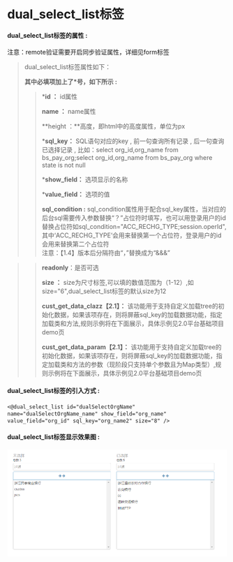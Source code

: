 # dual\_select\_list**标签**

#### dual\_select\_list**标签的属性 :**

注意：remote验证需要开启同步验证属性，详细见form标签

> dual\_select\_list标签属性如下：
>
> **其中必填项加上了\*号，如下所示 :**
>
> > \***id ：** id属性
> >
> > **name ：** name属性
> >
> > **height ：**高度，即html中的高度属性，单位为px
> >
> > \***sql\_key：** SQL语句对应的key , 前一句查询所有记录 , 后一句查询已选择记录 , 比如：select org\_id,org\_name from bs\_pay\_org;select org\_id,org\_name from bs\_pay\_org where state is not null
> >
> > \***show\_field：** 选项显示的名称
> >
> > \***value\_field：** 选项的值
> >
> > **sql\_condition :** sql\_condition属性用于配合sql\_key属性，当对应的后台sql需要传入参数替换“？”占位符时填写，也可以用登录用户的id替换占位符如sql\_condition="ACC\_RECHG\_TYPE;session.operId",其中‘ACC\_RECHG\_TYPE’会用来替换第一个占位符，登录用户的id会用来替换第二个占位符  
> > 注意：【1.4】版本后分隔符由“，”替换成为“&&&”  

> > **readonly**：是否可选
> >
> > **size ：** size为尺寸标签,可以填的数值范围为（1-12）,如size="6",dual\_select\_list标签的默认size为12
> >
> > **cust_get_data_clazz【2.1】：** 该功能用于支持自定义加载tree的初始化数据，如果该项存在，则将屏蔽sql_key的加载数据功能，指定加载类和方法,规则示例将在下面展示，具体示例见2.0平台基础项目demo页
> >
> > **cust_get_data_param【2.1】：** 该功能用于支持自定义加载tree的初始化数据，如果该项存在，则将屏蔽sql_key的加载数据功能，指定加载类和方法的参数（现阶段只支持单个参数且为Map类型）,规则示例将在下面展示，具体示例见2.0平台基础项目demo页
> >


#### dual\_select\_list标签的引入方式 :

```
<@dual_select_list id="dualSelectOrgName" name="dualSelectOrgName_name" show_field="org_name" value_field="org_id" sql_key="org_name2" size="8" />
```

#### dual\_select\_list标签显示效果图 :

![](/assets/dual_select_list.png)

